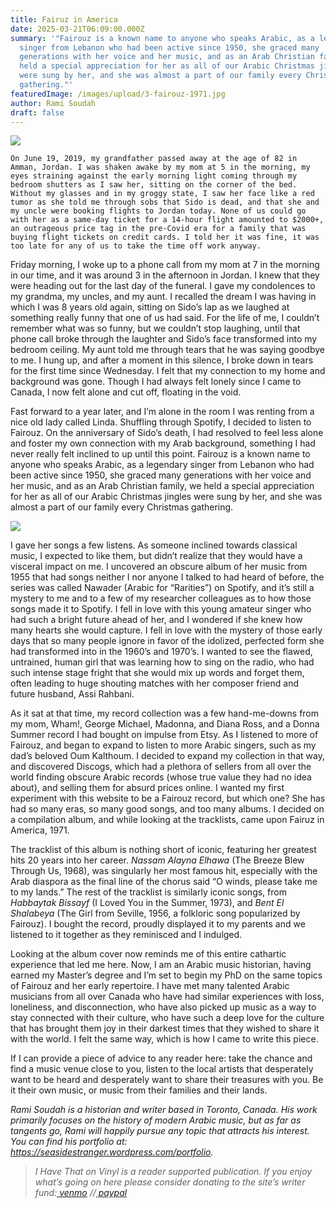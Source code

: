 ```yaml
---
title: Fairuz in America
date: 2025-03-21T06:09:00.000Z
summary: '"Fairouz is a known name to anyone who speaks Arabic, as a legendary
  singer from Lebanon who had been active since 1950, she graced many
  generations with her voice and her music, and as an Arab Christian family, we
  held a special appreciation for her as all of our Arabic Christmas jingles
  were sung by her, and she was almost a part of our family every Christmas
  gathering."'
featuredImage: /images/upload/3-fairouz-1971.jpg
author: Rami Soudah
draft: false
---
```



![](/images/upload/3-fairouz-1971.jpg)

	On June 19, 2019, my grandfather passed away at the age of 82 in Amman, Jordan. I was shaken awake by my mom at 5 in the morning, my eyes straining against the early morning light coming through my bedroom shutters as I saw her, sitting on the corner of the bed. Without my glasses and in my groggy state, I saw her face like a red tumor as she told me through sobs that Sido is dead, and that she and my uncle were booking flights to Jordan today. None of us could go with her as a same-day ticket for a 14-hour flight amounted to $2000+, an outrageous price tag in the pre-Covid era for a family that was buying flight tickets on credit cards. I told her it was fine, it was too late for any of us to take the time off work anyway.

Friday morning, I woke up to a phone call from my mom at 7 in the morning in our time, and it was around 3 in the afternoon in Jordan. I knew that they were heading out for the last day of the funeral. I gave my condolences to my grandma, my uncles, and my aunt. I recalled the dream I was having in which I was 8 years old again, sitting on Sido’s lap as we laughed at something really funny that one of us had said. For the life of me, I couldn’t remember what was so funny, but we couldn’t stop laughing, until that phone call broke through the laughter and Sido’s face transformed into my bedroom ceiling. My aunt told me through tears that he was saying goodbye to me. I hung up, and after a moment in this silence, I broke down in tears for the first time since Wednesday. I felt that my connection to my home and background was gone. Though I had always felt lonely since I came to Canada, I now felt alone and cut off, floating in the void.

Fast forward to a year later, and I’m alone in the room I was renting from a nice old lady called Linda. Shuffling through Spotify, I decided to listen to Fairouz. On the anniversary of Sido’s death, I had resolved to feel less alone and foster my own connection with my Arab background, something I had never really felt inclined to up until this point. Fairouz is a known name to anyone who speaks Arabic, as a legendary singer from Lebanon who had been active since 1950, she graced many generations with her voice and her music, and as an Arab Christian family, we held a special appreciation for her as all of our Arabic Christmas jingles were sung by her, and she was almost a part of our family every Christmas gathering.

![](/images/upload/fairuz.jpg)

I gave her songs a few listens. As someone inclined towards classical music, I expected to like them, but didn’t realize that they would have a visceral impact on me. I uncovered an obscure album of her music from 1955 that had songs neither I nor anyone I talked to had heard of before, the series was called Nawader (Arabic for “Rarities”) on Spotify, and it’s still a mystery to me and to a few of my researcher colleagues as to how those songs made it to Spotify. I fell in love with this young amateur singer who had such a bright future ahead of her, and I wondered if she knew how many hearts she would capture. I fell in love with the mystery of those early days that so many people ignore in favor of the idolized, perfected form she had transformed into in the 1960’s and 1970’s. I wanted to see the flawed, untrained, human girl that was learning how to sing on the radio, who had such intense stage fright that she would mix up words and forget them, often leading to huge shouting matches with her composer friend and future husband, Assi Rahbani.

As it sat at that time, my record collection was a few hand-me-downs from my mom, Wham!, George Michael, Madonna, and Diana Ross, and a Donna Summer record I had bought on impulse from Etsy. As I listened to more of Fairouz, and began to expand to listen to more Arabic singers, such as my dad’s beloved Oum Kalthoum. I decided to expand my collection in that way, and discovered Discogs, which had a plethora of sellers from all over the world finding obscure Arabic records (whose true value they had no idea about), and selling them for absurd prices online. I wanted my first experiment with this website to be a Fairouz record, but which one? She has had so many eras, so many good songs, and too many albums. I decided on a compilation album, and while looking at the tracklists, came upon Fairuz in America, 1971. 

The tracklist of this album is nothing short of iconic, featuring her greatest hits 20 years into her career. *Nassam Alayna Elhawa* (The Breeze Blew Through Us, 1968), was singularly her most famous hit, especially with the Arab diaspora as the final line of the chorus said “O winds, please take me to my lands.” The rest of the tracklist is similarly iconic songs, from *Habbaytak Bissayf* (I Loved You in the Summer, 1973), and *Bent El Shalabeya* (The Girl from Seville, 1956, a folkloric song popularized by Fairouz). I bought the record, proudly displayed it to my parents and we listened to it together as they reminisced and I indulged.

Looking at the album cover now reminds me of this entire cathartic experience that led me here. Now, I am an Arabic music historian, having earned my Master’s degree and I’m set to begin my PhD on the same topics of Fairouz and her early repertoire. I have met many talented Arabic musicians from all over Canada who have had similar experiences with loss, loneliness, and disconnection, who have also picked up music as a way to stay connected with their culture, who have such a deep love for the culture that has brought them joy in their darkest times that they wished to share it with the world. I felt the same way, which is how I came to write this piece. 

If I can provide a piece of advice to any reader here: take the chance and find a music venue close to you, listen to the local artists that desperately want to be heard and desperately want to share their treasures with you. Be it their own music, or music from their families and their lands.



 *Rami Soudah is a historian and writer based in Toronto, Canada. His work primarily focuses on the history of   modern Arabic music, but as far as  tangents go, Rami will happily pursue any topic that attracts his interest. You can find his portfolio at: <https://seasidestranger.wordpress.com/portfolio>.*
>
> *I Have That on Vinyl is a reader supported publication. If you enjoy what’s going on here please consider donating to the site’s writer fund:[ venmo](https://account.venmo.com/u/Michele-Catalano2659) //[ paypal](https://www.paypal.com/paypalme/goingitaloneny?country.x=US&locale.x=en_US)*
>
